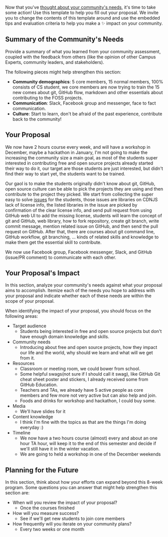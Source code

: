 Now that you've [thought about your community's needs](community-assessment.md), it's time to take some action! Use this template to help you fill out your proposal. We invite you to change the contents of this template around and use the embedded tips and evaluation criteria to help you make a :sparkles: impact on your community.

## Summary of the Community's Needs

Provide a summary of what you learned from your community assessment, coupled with the feedback from others (like the opinion of other Campus Experts, community leaders, and stakeholders).

The following pieces might help strengthen this section:
- **Community demographics**: 5 core members, 15 normal members, 100% consists of CS student, we core members are now trying to train the 15 new comes about git, GitHub flow, markdown and other essentials about contributing to the FOSS projects.
- **Communication**: Slack, Facebook group and messenger, face to fact communication.
- **Culture**: Start to learn, don't be afraid of the past experience, contribute back to the community!


## Your Proposal

We now have 2 hours course every week, and will have a workshop in December, maybe a hackathon in January, I'm not going to make the increasing the community size a main goal, as most of the students super interested in contributing free and open source projects already started their way to do it, our target are those students are just interested, but didn't find their way to start yet, the students want to be trained.

Our gaol is to make the students originally didn't know about git, GitHub, open source culture can be able to pick the projects they are using and then contribute to the project they picked. We start from collecting the super easy to solve [issues](https://github.com/cdnjs/cdnjs/issues/9248) for the students, those issues are libraries on CDNJS lack of license info, the listed libraries in the issue are picked by confirmation of the clear license info, and send pull request from using GitHub web UI to add the missing license, students will learn the concept of git and GitHub, web library, how to fork repository, create git branch, write commit message, mention related issue on GitHub, and then send the pull request on GitHub. After that, there are courses about git command line, GitHub workflow, git branching, ... kinds of related skills and knowledge to make them get the essential skill to contribute.

We now use Facebook group, Facebook messenger, Slack, and GitHub (issue/PR comment) to communicate with each other.

## Your Proposal's Impact

In this section, analyze your community's needs against what your proposal aims to accomplish.
Itemize each of the needs you hope to address with your proposal and indicate whether each of these needs are within the scope of your proposal.

When identifying the impact of your proposal, you should focus on the following areas:
- Target audience
  - Students being interested in free and open source projects but don't have enough domain knowledge and skills.
- Community needs
  - Introducing about free and open source projects, how they impact our life and the world, why should we learn and what will we get from it.
- Resources
  - Classroom or meeting room, we could bower from school.
  - Some helpful swags(not sure if I should call it swag), like GitHub Git cheat sheet poster and stickers, I already received some from GitHub Education.
  - Teachers and TAs, we already have 5 active people as core members and few more not very active but can also help and join.
  - Foods and drinks for workshop and hackathon, I could buy some.
- Media
  - We'll have slides for it
- Content knowledge
  - I think I'm fine with the topics as that are the things I'm doing everyday :)
- Timeline
  - We now have a two hours course (almost) every and about an one hour TA hour, will keep it to the end of this semester and decide if we'll still have it in the winter vacation.
  - We are going to held a workshop in one of the December weekends

## Planning for the Future

In this section, think about how your efforts can expand beyond this 8-week program. Some questions you can answer that might help strengthen this section are:

- When will you review the impact of your proposal?
  - Once the courses finished
- How will you measure success?
  - See if we'll get new students to join core members
- How frequently will you iterate on your community plans?
  - Every two weeks or one month
